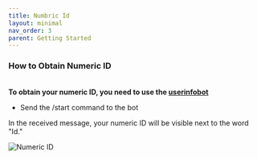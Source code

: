 ```yaml
---
title: Numbric Id
layout: minimal
nav_order: 3
parent: Getting Started
---
```


<head>
    <meta charset="utf-8">
    <link rel="stylesheet" href="https://b3h1z.github.io/HidyBot-Docs/assets/css/en-style.css">
</head>
<div>
<h3>How to Obtain Numeric ID</h3>
<br>
<b>To obtain your numeric ID, you need to use the <a href="https://t.me/userinfobot" target="_blank">userinfobot</a></b>
<ul>
    <li>Send the /start command to the bot</li>
</ul>
<p>In the received message, your numeric ID will be visible next to the word "Id."</p>
<img src="https://b3h1z.github.io/HidyBot-Docs/assets/images/installation/installation-number-id-1.png" alt="Numeric ID" class="centered">
</div>